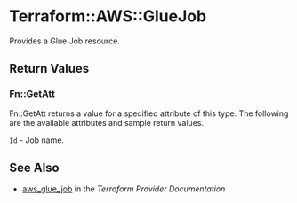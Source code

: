 # Terraform::AWS::GlueJob

Provides a Glue Job resource.

## Return Values

### Fn::GetAtt

Fn::GetAtt returns a value for a specified attribute of this type. The following are the available attributes and sample return values.

`Id` - Job name.

## See Also

* [aws_glue_job](https://www.terraform.io/docs/providers/aws/r/glue_job.html) in the _Terraform Provider Documentation_